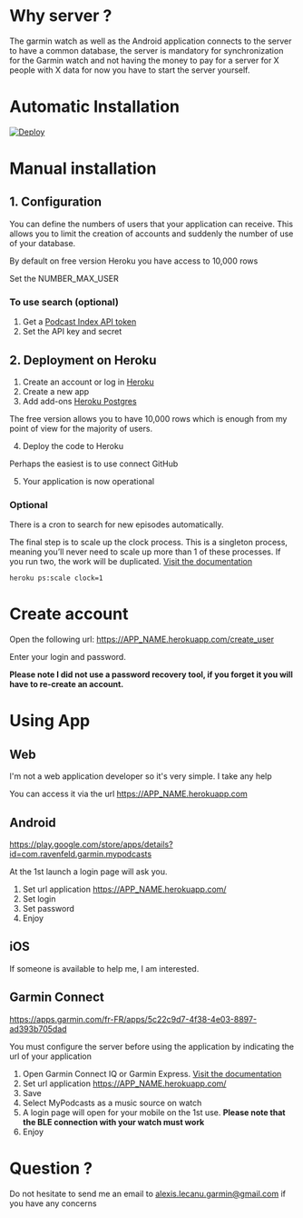 # Why server ?
The garmin watch as well as the Android application connects to the server to have a common database, the server is mandatory for synchronization for the Garmin watch and not having the money to pay for a server for X people with X data for now you have to start the server yourself.

# Automatic Installation
[![Deploy](https://www.herokucdn.com/deploy/button.svg)](https://heroku.com/deploy)

# Manual installation
## 1. Configuration
You can define the numbers of users that your application can receive.
This allows you to limit the creation of accounts and suddenly the number of use of your database. 

By default on free version Heroku you have access to 10,000 rows


Set the NUMBER_MAX_USER

### To use search (optional) 
1. Get a [Podcast Index API token](https://api.podcastindex.org/)
2. Set the API key and secret

## 2. Deployment on Heroku
1. Create an account or log in [Heroku](https://id.heroku.com/login)
2. Create a new app
3. Add add-ons [Heroku Postgres](https://elements.heroku.com/addons/heroku-postgresql)

The free version allows you to have 10,000 rows which is enough from my point of view for the majority of users.

4. Deploy the code to Heroku

Perhaps the easiest is to use connect GitHub

5. Your application is now operational

### Optional
There is a cron to search for new episodes automatically.

The final step is to scale up the clock process. This is a singleton process, meaning you’ll never need to scale up more than 1 of these processes. If you run two, the work will be duplicated. [Visit the documentation](https://devcenter.heroku.com/articles/clock-processes-python)

```
heroku ps:scale clock=1
```

# Create account
Open the following url:  https://APP_NAME.herokuapp.com/create_user

Enter your login and password. 

**Please note I did not use a password recovery tool, if you forget it you will have to re-create an account.**

# Using App

## Web
I'm not a web application developer so it's very simple. I take any help

You can access it via the url https://APP_NAME.herokuapp.com

## Android
https://play.google.com/store/apps/details?id=com.ravenfeld.garmin.mypodcasts

At the 1st launch a login page will ask you.

1. Set url application https://APP_NAME.herokuapp.com/
2. Set login
3. Set password 
4. Enjoy

## iOS
If someone is available to help me, I am interested.

## Garmin Connect
https://apps.garmin.com/fr-FR/apps/5c22c9d7-4f38-4e03-8897-ad393b705dad 

You must configure the server before using the application by indicating the url of your application

1. Open Garmin Connect IQ or Garmin Express. [Visit the documentation](https://support.garmin.com/fr-FR/?faq=SPo0TFvhQO04O36Y5TYRh5)
2. Set url application https://APP_NAME.herokuapp.com/
3. Save
4. Select MyPodcasts as a music source on watch
5. A login page will open for your mobile on the 1st use. **Please note that the BLE connection with your watch must work**
6. Enjoy

# Question ?
Do not hesitate to send me an email to alexis.lecanu.garmin@gmail.com if you have any concerns
